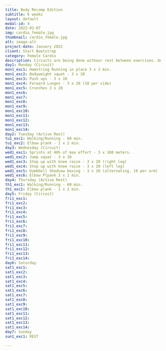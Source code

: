 ```yaml
---
title: Body Recomp Edition
subtitle: 6 weeks
layout: default
modal-id: 4
date: 2022-02-07
img: cardio_female.jpg
thumbnail: cardio_female.jpg
alt: image-alt
project-date: January 2022
client: Start Bootstrap
category: Female Cardio
description: Circuits are being done withour rest between exercises. Do one set of the exercise and then go to the next exercise until the bottom of the list. Then take up to 2 min. rest and repreat the circuit as many times as it says after the exercises.
day1: Monday (Circuit)
mon1_exc1: Hamstring Running in place 3 x 2 min.
mon1_exc2: Bodyweight squat - 3 x 20
mon1_exc3: Push ups - 3 x 10 
mon1_exc4: Forward Lunges - 3 x 20 (10 per side)
mon1_exc5: Crunches 3 x 20
mon1_exc6: 
mon1_exc7: 
mon1_exc8: 
mon1_exc9: 
mon1_exc10: 
mon1_exc11: 
mon1_exc12: 
mon1_exc13: 
mon1_exc14: 
day2: Tuesday (Active Rest)
tu1_exc1: Walking/Running - 60 min.
tu1_exc2: Elbow plank - 1 x 2 min.
day3: Wednesday (Circuit)
wed1_exc1: Sprints at 40% of max effort - 3 x 100 meters.
wed1_exc2: Jump squat - 3 x 10
wed1_exc3: Step up with knee raise - 3 x 20 (right leg)
wed1_exc4: Step up with knee raise - 3 x 20 (left leg)
wed1_exc5: Dumbbell Sheduow boxing - 3 x 20 (alternating, 10 per arm)
wed1_exc6: Elbow Plpank 3 x 1 min.
day4: Thursday (Active Rest)
th1_exc1: Walking/Running - 60 min.
th1_exc2: Elbow plank - 1 x 2 min.
day5: Friday (Circuit)
fri1_exc1: 
fri1_exc2: 
fri1_exc3: 
fri1_exc4: 
fri1_exc5: 
fri1_exc6: 
fri1_exc7: 
fri1_exc8: 
fri1_exc9:  
fri1_exc10: 
fri1_exc11: 
fri1_exc12: 
fri1_exc13: 
fri1_exc14: 
day6: Saturday 
sat1_exc1: 
sat1_exc2: 
sat1_exc3: 
sat1_exc4: 
sat1_exc5: 
sat1_exc6: 
sat1_exc7: 
sat1_exc8: 
sat1_exc9: 
sat1_exc10: 
sat1_exc11: 
sat1_exc12: 
sat1_exc13: 
sat1_exc14: 
day7: Sunday
sun1_exc1: REST

---
```

